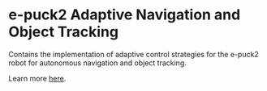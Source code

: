 # e-puck2 Adaptive Navigation and Object Tracking
Contains the implementation of adaptive control strategies for the e-puck2 robot for autonomous navigation and object tracking.

Learn more [here](https://mafazsyed.com/adaptive-control-strategies-for-e-puck2-robot-obstacle-avoidance-and-tracking/).
